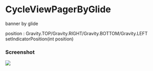 # CycleViewPagerByGlide
banner by glide

position : Gravity.TOP/Gravity.RIGHT/Gravity.BOTTOM/Gravity.LEFT
setIndicatorPosition(int position)


### Screenshot
![](https://github.com/Thewhitelight/CycleViewPagerByGlide/tree/master/gif.gif)
